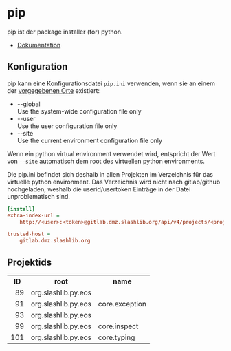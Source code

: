 
# pip #

pip ist der package installer (for) python.  
* [Dokumentation](https://pip.pypa.io/en/stable/)

## Konfiguration ##
 pip kann eine Konfigurationsdatei
<code>pip.ini</code> verwenden, wenn sie an einem der
[vorgegebenen Orte](https://pip.pypa.io/en/stable/cli/pip_config/) existiert:  
* --global  
  Use the system-wide configuration file only
* --user  
  Use the user configuration file only
* --site  
  Use the current environment configuration file only

Wenn ein python virtual environment verwendet wird, entspricht der Wert von
<code>--site</code> automatisch dem root des virtuellen python environments.  

Die pip.ini befindet sich deshalb in allen Projekten im Verzeichnis für das
virtuelle python environment. Das Verzeichnis wird nicht nach gitlab/github
hochgeladen, weshalb die userid/usertoken Einträge in der Datei unproblematisch
sind.

```pip.ini
[install]
extra-index-url =
    http://<user>:<token>@gitlab.dmz.slashlib.org/api/v4/projects/<projectid>/packages/pypi/simple

trusted-host =
    gitlab.dmz.slashlib.org
```

## Projektids ##
<table style="border: 0">
  <tr><th style="text-align: center">ID</th>
      <th>root</th>
      <th>name</th>
  </tr>
  <tr><td style="text-align: right">89</td>
      <td>org.slashlib.py.eos</td>
      <td></td>
  </tr>
  <tr><td style="text-align: right">91</td>
      <td>org.slashlib.py.eos</td>
      <td>core.exception</td>
  </tr>
  <tr><td style="text-align: right">93</td>
      <td>org.slashlib.py.eos</td>
      <td></td>
  </tr>
  <tr><td style="text-align: right">99</td>
      <td>org.slashlib.py.eos</td>
      <td>core.inspect</td>
  </tr>
  <tr><td style="text-align: right">101</td>
      <td>org.slashlib.py.eos</td>
      <td>core.typing</td>
  </tr>
</table>
